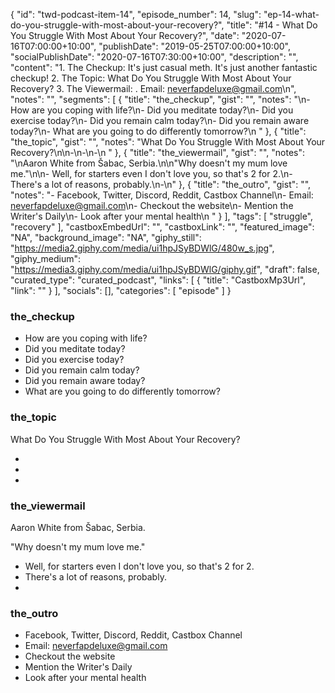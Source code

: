 {
	"id": "twd-podcast-item-14",
	"episode_number": 14,
	"slug": "ep-14-what-do-you-struggle-with-most-about-your-recovery?",
	"title": "#14 - What Do You Struggle With Most About Your Recovery?",
	"date": "2020-07-16T07:00:00+10:00",
	"publishDate": "2019-05-25T07:00:00+10:00",
	"socialPublishDate": "2020-07-16T07:30:00+10:00",
	"description": "",
	"content": "1. The Checkup: It's just casual meth. It's just another fantastic checkup! 2. The Topic: What Do You Struggle With Most About Your Recovery? 3. The Viewermail: . Email: neverfapdeluxe@gmail.com\n",
	"notes": "",
	"segments": [
		{
			"title": "the_checkup",
			"gist": "",
			"notes": "\n- How are you coping with life?\n- Did you meditate today?\n- Did you exercise today?\n- Did you remain calm today?\n- Did you remain aware today?\n- What are you going to do differently tomorrow?\n      "
		},
		{
			"title": "the_topic",
			"gist": "",
			"notes": "What Do You Struggle With Most About Your Recovery?\n\n-\n-\n-\n      "
		},
		{
			"title": "the_viewermail",
			"gist": "",
			"notes": "\nAaron White from Šabac, Serbia.\n\n\"Why doesn't my mum love me.\"\n\n- Well, for starters even I don't love you, so that's 2 for 2.\n- There's a lot of reasons, probably.\n-\n"
		},
		{
			"title": "the_outro",
			"gist": "",
			"notes": "- Facebook, Twitter, Discord, Reddit, Castbox Channel\n- Email: neverfapdeluxe@gmail.com\n- Checkout the website\n- Mention the Writer's Daily\n- Look after your mental health\n      "
		}
	],
	"tags": [
		"struggle",
		"recovery"
	],
	"castboxEmbedUrl": "",
	"castboxLink": "",
	"featured_image": "NA",
	"background_image": "NA",
	"giphy_still": "https://media2.giphy.com/media/ui1hpJSyBDWlG/480w_s.jpg",
	"giphy_medium": "https://media3.giphy.com/media/ui1hpJSyBDWlG/giphy.gif",
	"draft": false,
	"curated_type": "curated_podcast",
	"links": [
		{
			"title": "CastboxMp3Url",
			"link": ""
		}
	],
	"socials": [],
	"categories": [
		"episode"
	]
}

### the_checkup


- How are you coping with life?
- Did you meditate today?
- Did you exercise today?
- Did you remain calm today?
- Did you remain aware today?
- What are you going to do differently tomorrow?
      
### the_topic

What Do You Struggle With Most About Your Recovery?

-
-
-
      
### the_viewermail


Aaron White from Šabac, Serbia.

"Why doesn't my mum love me."

- Well, for starters even I don't love you, so that's 2 for 2.
- There's a lot of reasons, probably.
-

### the_outro

- Facebook, Twitter, Discord, Reddit, Castbox Channel
- Email: neverfapdeluxe@gmail.com
- Checkout the website
- Mention the Writer's Daily
- Look after your mental health
      
